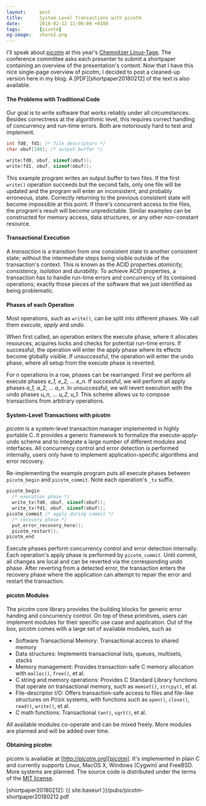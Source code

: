 ```yaml
---
layout:     post
title:      System-Level Transactions with picotm
date:       2018-02-12 11:00:00 +0100
tags:       [picotm]
og-image:   share2.png
---
```


I'll speak about [picotm][picotm] at this year's
[Chemnitzer Linux-Tage][clt2018:picotm]. The conference committee asks
each presenter to submit a shortpaper containing an overview of the
presentation's content. Now that I have this nice single-page overview
of picotm, I decided to post a cleaned-up version here in my blog. A
[PDF][shortpaper20180212] of the text is also available.

<!-- excerpt -->

#### The Problems with Traditional Code

Our goal is to write software that works reliably under all circumstances.
Besides correctness at the algorithmic level, this requires
correct handling of concurrency and run-time errors. Both are notoriously
hard to test and implement.

``` c
int fd0, fd1; /* file descriptors */
char obuf[100]; /* output buffer */

write(fd0, obuf, sizeof(obuf));
write(fd1, obuf, sizeof(obuf));
```

This example program writes an output buffer to two files. If the first
`write()` operation succeeds but the second fails, only one file will
be updated and the program will enter an inconsistent, and probably erroneous,
state. Correctly returning to the previous consistent state will become
impossible at this point. If there's concurrent access to the files, the
program's result will become unpredictable. Similar examples can be
constructed for memory access, data structures, or any other non-constant
resource.

#### Transactional Execution

A *transaction* is a transition from one consistent state to another
consistent state; without the intermediate steps being visible outside of the
transaction's context. This is known as the ACID properties *atomicity,*
*consistency,* *isolation* and *durability.* To achieve ACID
properties, a transaction has to handle run-time errors and concurrency of
its contained operations; exactly those pieces of the software that we just
identified as being problematic.

#### Phases of each Operation

Most operations, such as `write()`, can be split into different
phases. We call them *execute,* *apply* and *undo.*

When first called, an operation enters the execute phase, where it allocates
resources, acquires locks and checks for potential run-time errors. If
successful, the operation will enter the apply phase where its effects become
globally visible. If unsuccessful, the operation will enter the undo phase,
where all setup from the execute phase is reverted.

For *n* operations in a row, phases can be rearranged. First we
perform all execute phases *e_1,* *e_2,* ... *e_n.* If successful, we will
perform all apply phases *a_1,* *a_2,* ... *a_n.* In unsuccessful, we will
revert execution with the undo phases *u_n,* ... *u_2,* *u_1.* This scheme
allows us to compose transactions from arbitrary operations.

#### System-Level Transactions with picotm

*picotm* is a system-level transaction manager implemented in highly
portable C. It provides a generic framework to formalize the
execute-apply-undo scheme and to integrate a large number of different modules
and interfaces. All concurrency control and error detection is performed
internally, users only have to implement application-specific algorithms
and error recovery.

Re-implementing the example program puts all execute phases between
`picotm_begin` and `picotm_commit`. Note each operation's
`_tx` suffix.

``` c
picotm_begin
  /* execution phase */
  write_tx(fd0, obuf, sizeof(obuf));
  write_tx(fd1, obuf, sizeof(obuf));
picotm_commit /* apply during commit */
  /* recovery phase */
  put_error_recovery_here();
  picotm_restart();
picotm_end
```

Execute phases perform concurrency control and error detection
internally. Each operation's apply phase is performed by
`picotm_commit`. Until commit, all changes are local and can be
reverted via the corresponding undo phase. After reverting from a detected
error, the transaction enters the recovery phase where the application
can attempt to repair the error and restart the transaction.

#### picotm Modules

The picotm core library provides the building blocks for generic error
handing and concurrency control. On top of these primitives, users can
implement modules for their specific use case and application.
Out of the box, picotm comes with a large set of available modules, such as

* Software Transactional Memory: Transactional access to shared memory
* Data structures: Implements transactional lists, queues, multisets, stacks
* Memory management: Provides transaction-safe C memory allocation with
  `malloc()`, `free()`, et al.
* C string and memory operations: Provides C Standard Library functions that
  operate on transactional memory, such as `memset()`, `strcpy()`, et al.
* File-descriptor I/O: Offers transaction-safe access to files and file-like
  structures on P<small>OSIX</small> systems, with functions such as
  `open()`, `close()`, `read()`, `write()`, et al.
* C math functions: Transactional `tan()`, `sqrt()`, et al.

All available modules co-operate and can be mixed freely. More modules are
planned and will be added over time.

#### Obtaining picotm

picotm is available at [http://picotm.org][picotm]. It's
implemented in plain C and currently supports Linux, MacOS X, Windows
(Cygwin) and FreeBSD. More systems are planned. The source code is
distributed under the terms of the [MIT license][opensource:mit].

[clt2018:picotm]:       https://chemnitzer.linux-tage.de/2018/de/programm/beitrag/203
[opensource:mit]:       http://opensource.org/licenses/MIT
[picotm]:               http://picotm.org/
[shortpaper20180212]:   {{ site.baseurl }}/pubs/picotm-shortpaper20180212.pdf
